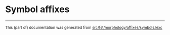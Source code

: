 
# Symbol affixes

* * *

<small>This (part of) documentation was generated from [src/fst/morphology/affixes/symbols.lexc](https://github.com/giellalt/lang-hin/blob/main/src/fst/morphology/affixes/symbols.lexc)</small>
